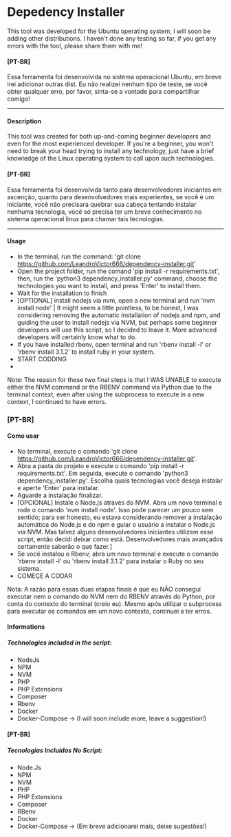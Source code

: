 # Depedency Installer
This tool was developed for the Ubuntu operating system, I will soon be adding other distributions.
I haven't done any testing so far, if you get any errors with the tool, please share them with me!

#### [PT-BR]
Essa ferramenta foi desenvolvida no sistema operacional Ubuntu, em breve irei adicionar outras dist.
Eu não realizei nenhum tipo de teste, se você obter qualquer erro, por favor, sinta-se a vontade para compartilhar comigo!

---

#### Description
This tool was created for both up-and-coming beginner developers and even for the most experienced developer.
If you're a beginner, you won't need to break your head trying to install any technology, just have a brief knowledge of the Linux operating system to call upon such technologies.
#### [PT-BR]
Essa ferramenta foi desenvolvida tanto para desenvolvedores iniciantes em ascenção, quanto para desenvolvedores mais experientes, se você é um iniciante, você não precisara quebrar sua cabeça tentando instalar nenhuma tecnologia, você só precisa ter um breve conhecimento no sistema operacional linux para chamar tais tecnologias.

---

#### Usage
- In the terminal, run the command: 'git clone https://github.com/LeandroVictor666/dependency-installer.git'
- Open the project folder, run the comand 'pip install -r requirements.txt', then, run the 'python3 dependency_installer.py' command, choose the technologies you want to install, and press 'Enter' to install them.
- Wait for the installation to finish
- [OPTIONAL] install nodejs via nvm, open a new terminal and run 'nvm install node' | It might seem a little pointless, to be honest, I was considering removing the automatic installation of nodejs and npm, and guiding the user to install nodejs via NVM, but perhaps some beginner developers will use this script, so I decided to leave it. More advanced developers will certainly know what to do.
- If you have installed rbenv, open terminal and run 'rbenv install -l' or 'rbenv install 3.1.2' to install ruby in your system.
- START CODDING
- 
Note: The reason for these two final steps is that I WAS UNABLE to execute either the NVM command or the RBENV command via Python due to the terminal context, even after using the subprocess to execute in a new context, I continued to have errors.

### [PT-BR]
#### Como usar
- No terminal, execute o comando 'git clone https://github.com/LeandroVictor666/dependency-installer.git'.
- Abra a pasta do projeto e execute o comando 'pip install -r requirements.txt'. Em seguida, execute o comando 'python3 dependency_installer.py'. Escolha quais tecnologias você deseja instalar e aperte 'Enter' para instalar.
- Aguarde a instalação finalizar.
- [OPCIONAL] Instale o Node.js através do NVM. Abra um novo terminal e rode o comando 'nvm install node'. Isso pode parecer um pouco sem sentido; para ser honesto, eu estava considerando remover a instalação automática do Node.js e do npm e guiar o usuário a instalar o Node.js via NVM. Mas talvez alguns desenvolvedores iniciantes utilizem esse script, então decidi deixar como está. Desenvolvedores mais avançados certamente saberão o que fazer.]
- Se você instalou o Rbenv, abra um novo terminal e execute o comando 'rbenv install -l' ou 'rbenv install 3.1.2' para instalar o Ruby no seu sistema.
- COMEÇE A CODAR

Nota: A razão para essas duas etapas finais é que eu NÃO consegui executar nem o comando do NVM nem do RBENV através do Python, por conta do contexto do terminal (creio eu). Mesmo após utilizar o subprocess para executar os comandos em um novo contexto, continuei a ter erros.

#### Informations
##### Technologies included in the script: 
- NodeJs
- NPM
- NVM
- PHP
- PHP Extensions
- Composer
- Rbenv
- Docker
- Docker-Compose 
-> (I will soon include more, leave a suggestion!)

#### [PT-BR]
##### Tecnologias Incluidas No Script:
- Node.Js
- NPM
- NVM
- PHP
- PHP Extensions
- Composer
- RBenv
- Docker
- Docker-Compose
-> (Em breve adicionarei mais, deixe sugestões!)